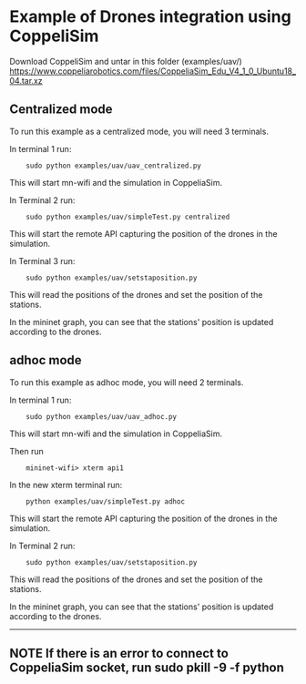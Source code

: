 # Example of Drones integration using CoppeliSim

Download CoppeliSim and untar in this folder (examples/uav/)
https://www.coppeliarobotics.com/files/CoppeliaSim_Edu_V4_1_0_Ubuntu18_04.tar.xz

## Centralized mode

To run this example as a centralized mode, you will need 3 terminals.

In terminal 1 run:

		sudo python examples/uav/uav_centralized.py

This will start mn-wifi and the simulation in CoppeliaSim.

In Terminal 2 run:

		sudo python examples/uav/simpleTest.py centralized

This will start the remote API capturing the position of the drones in the simulation.

In Terminal 3 run:

		sudo python examples/uav/setstaposition.py

This will read the positions of the drones and set the position of the stations.

In the mininet graph, you can see that the stations' position is updated according to the drones.

## adhoc mode

To run this example as adhoc mode, you will need 2 terminals.

In terminal 1 run:

		sudo python examples/uav/uav_adhoc.py 

This will start mn-wifi and the simulation in CoppeliaSim.

Then run

		mininet-wifi> xterm api1

In the new xterm terminal run:

		python examples/uav/simpleTest.py adhoc

This will start the remote API capturing the position of the drones in the simulation.

In Terminal 2 run:

		sudo python examples/uav/setstaposition.py

This will read the positions of the drones and set the position of the stations.

In the mininet graph, you can see that the stations' position is updated according to the drones.

---
**NOTE**
If there is an error to connect to CoppeliaSim socket, run sudo pkill -9 -f python
---
